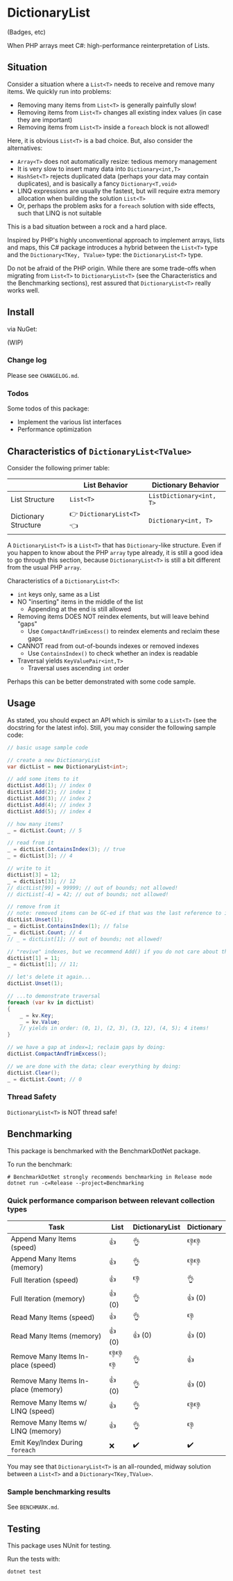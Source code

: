 # DictionaryList
(Badges, etc)

When PHP arrays meet C#: high-performance reinterpretation of Lists.

## Situation
Consider a situation where a `List<T>` needs to receive and remove many items. We quickly run into problems:
- Removing many items from `List<T>` is generally painfully slow!
- Removing items from `List<T>` changes all existing index values (in case they are important)
- Removing items from `List<T>` inside a `foreach` block is not allowed!

Here, it is obvious `List<T>` is a bad choice. But, also consider the alternatives:
- `Array<T>` does not automatically resize: tedious memory management
- It is very slow to insert many data into `Dictionary<int,T>`
- `HashSet<T>` rejects duplicated data (perhaps your data may contain duplicates), and is basically a fancy `Dictionary<T,void>`
- LINQ expressions are usually the fastest, but will require extra memory allocation when building the solution `List<T>`
- Or, perhaps the problem asks for a `foreach` solution with side effects, such that LINQ is not suitable

This is a bad situation between a rock and a hard place.

Inspired by PHP's highly unconventional approach to implement arrays, lists and maps,
this C# package introduces a hybrid between the `List<T>` type and the `Dictionary<TKey, TValue>` type: the `DictionaryList<T>` type.

Do not be afraid of the PHP origin.
While there are some trade-offs when migrating from `List<T>` to `DictionaryList<T>` (see the Characteristics and the Benchmarking sections),
rest assured that `DictionaryList<T>` really works well.

## Install
via NuGet:

(WIP)

### Change log
Please see `CHANGELOG.md`.

### Todos
Some todos of this package:
- Implement the various list interfaces
- Performance optimization

## Characteristics of `DictionaryList<TValue>`
Consider the following primer table:

|                      | List Behavior             | Dictionary Behavior      |
|----------------------|---------------------------|--------------------------|
| List Structure       | `List<T>`                 | `ListDictionary<int, T>` |
| Dictionary Structure | 👉 `DictionaryList<T>` 👈 | `Dictionary<int, T>`     |

A `DictionaryList<T>` is a `List<T>` that has `Dictionary`-like structure.
Even if you happen to know about the PHP `array` type already, it is still a good idea to go through this section, 
because `DictionaryList<T>` is still a bit different from the usual PHP `array`.

Characteristics of a `DictionaryList<T>`:
- `int` keys only, same as a List
- NO "inserting" items in the middle of the list
  - Appending at the end is still allowed
- Removing items DOES NOT reindex elements, but will leave behind "gaps"
  - Use `CompactAndTrimExcess()` to reindex elements and reclaim these gaps
- CANNOT read from out-of-bounds indexes or removed indexes
  - Use `ContainsIndex()` to check whether an index is readable
- Traversal yields `KeyValuePair<int,T>`
  - Traversal uses ascending `int` order 

Perhaps this can be better demonstrated with some code sample.

## Usage
As stated, you should expect an API which is similar to a `List<T>` (see the docstring for the latest info).
Still, you may consider the following sample code:

```csharp
// basic usage sample code

// create a new DictionaryList
var dictList = new DictionaryList<int>;

// add some items to it
dictList.Add(1); // index 0
dictList.Add(2); // index 1
dictList.Add(3); // index 2
dictList.Add(4); // index 3
dictList.Add(5); // index 4

// how many items?
_ = dictList.Count; // 5

// read from it
_ = dictList.ContainsIndex(3); // true
_ = dictList[3]; // 4

// write to it
dictList[3] = 12;
_ = dictList[3]; // 12
// dictList[99] = 99999; // out of bounds; not allowed!
// dictList[-4] = 42; // out of bounds; not allowed!

// remove from it
// note: removed items can be GC-ed if that was the last reference to it
dictList.Unset(1);
_ = dictList.ContainsIndex(1); // false
_ = dictList.Count; // 4
// _ = dictList[1]; // out of bounds; not allowed!

// "revive" indexes, but we recommend Add() if you do not care about the value of indexes.
dictList[1] = 11;
_ = dictList[1]; // 11;

// let's delete it again...
dictList.Unset(1);

// ...to demonstrate traversal
foreach (var kv in dictList) 
{
    _ = kv.Key;
    _ = kv.Value;
    // yields in order: (0, 1), (2, 3), (3, 12), (4, 5); 4 items!
}

// we have a gap at index=1; reclaim gaps by doing:
dictList.CompactAndTrimExcess();

// we are done with the data; clear everything by doing:
dictList.Clear();
_ = dictList.Count; // 0
```

### Thread Safety
`DictionaryList<T>` is NOT thread safe!

## Benchmarking
This package is benchmarked with the BenchmarkDotNet package.

To run the benchmark:

```shell
# BenchmarkDotNet strongly recommends benchmarking in Release mode
dotnet run -c=Release --project=Benchmarking
```

### Quick performance comparison between relevant collection types
| Task                                | List   | DictionaryList | Dictionary |
|-------------------------------------|--------|----------------|------------|
| Append Many Items (speed)           | 👍     | 👌             | 👎👎       |
| Append Many Items (memory)          | 👍     | 👌             | 👎👎       |
| Full Iteration (speed)              | 👍     | 👎             | 👌         |
| Full Iteration (memory)             | 👍 (0) | 👌             | 👍 (0)     |
| Read Many Items (speed)             | 👍     | 👌             | 👎         |
| Read Many Items (memory)            | 👍 (0) | 👍 (0)         | 👍 (0)     |
| Remove Many Items In-place (speed)  | 👎👎👎 | 👌             | 👍         |
| Remove Many Items In-place (memory) | 👍 (0) | 👌             | 👍 (0)     |
| Remove Many Items w/ LINQ (speed)   | 👍     | 👌             | 👎👎       |
| Remove Many Items w/ LINQ (memory)  | 👍     | 👌             | 👎         |
| Emit Key/Index During `foreach`     | ❌      | ✔️             | ✔️         |

You may see that `DictionaryList<T>` is an all-rounded, midway solution between a `List<T>` and a `Dictionary<TKey,TValue>`. 

### Sample benchmarking results
See `BENCHMARK.md`.

## Testing
This package uses NUnit for testing.

Run the tests with:

```shell
dotnet test
```
